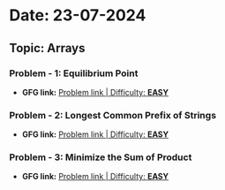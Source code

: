 # Date: 23-07-2024

## Topic: Arrays

### Problem - 1: Equilibrium Point

- **GFG link:** [Problem link | Difficulty: **EASY**](https://www.geeksforgeeks.org/problems/equilibrium-point-1587115620/1?page=1&category=Arrays&difficulty=Easy&sprint=a663236c31453b969852f9ea22507634)

### Problem - 2: Longest Common Prefix of Strings

- **GFG link:** [Problem link | Difficulty: **EASY**](https://www.geeksforgeeks.org/problems/longest-common-prefix-in-an-array5129/1?page=1&category=Arrays&difficulty=Easy&sprint=a663236c31453b969852f9ea22507634&sortBy=submissions)

### Problem - 3: Minimize the Sum of Product

- **GFG link:** [Problem link | Difficulty: **EASY**](https://www.geeksforgeeks.org/problems/minimize-the-sum-of-product1525/1?page=1&category=Arrays&difficulty=Easy&sprint=a663236c31453b969852f9ea22507634&sortBy=submissions)
